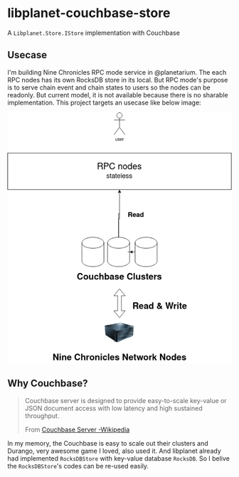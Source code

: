 # libplanet-couchbase-store

A `Libplanet.Store.IStore` implementation with Couchbase

## Usecase

I'm building Nine Chronicles RPC mode service in @planetarium. The each RPC
nodes has its own RocksDB store in its local. But RPC mode's purpose is to serve
chain event and chain states to users so the nodes can be readonly. But current
model, it is not available because there is no sharable implementation. This
project targets an usecase like below image:

![usecase](./assets/usecase.png)

## Why Couchbase?

> Couchbase server is designed to provide easy-to-scale key-value or JSON
> document access with low latency and high sustained throughput.
>
> From [Couchbase Server -Wikipedia]

In my memory, the Couchbase is easy to scale out their clusters and Durango,
very awesome game I loved, also used it. And libplanet already had implemented
`RocksDBStore` with key-value database `RocksDB`. So I belive the
`RocksDBStore`'s codes can be re-used easily.

[Couchbase Server -Wikipedia]: https://en.wikipedia.org/wiki/Couchbase_Server
